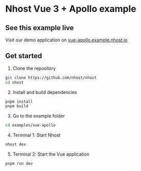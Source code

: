 # Nhost Vue 3 + Apollo example

## See this example live

Visit our demo application on [vue-apollo.example.nhost.io](https://vue-apollo.example.nhost.io)

## Get started

1. Clone the repository

```sh
git clone https://github.com/nhost/nhost
cd nhost
```

2. Install and build dependencies

```sh
pnpm install
pnpm build
```

3. Go to the example folder

```sh
cd examples/vue-apollo
```

4. Terminal 1: Start Nhost

```sh
nhost dev
```

5. Terminal 2: Start the Vue application

```sh
pnpm run dev
```
